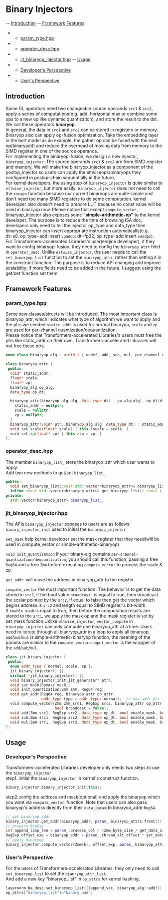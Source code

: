 # Binary Injectors

-- [Introduction](#introduction)
-- [Framework Features](#framework-features)
-  - [param\_type.hpp](#param_typehpp)
-  - [operator\_desc.hpp](#operator_deschpp)
-  - [jit\_binaryop\_injector.hpp](#jit_binaryop_injectorhpp)
-- [Usage](#usage)
-  - [Developer's Perspective](#developers-perspective)
-  - [User's Perspective](#users-perspective)

## Introduction
Some DL operators need two changeable source operands `src1` & `src2`, apply a series of computations(e.g. add, horizontal max or combine some ops to a new op like dynamic quantization), and store the result to the dst. We call these operators **binaryop**.<br />In general, the data in `src1` and `src2` can be stored in registers or memory. Binaryop also can apply op-fusion optimization. Take the embedding layer in the bert model as an example, the gather op can be fused with the next op(binaryadd) and reduce the overhead of moving data from memory to the SIMD register in one of the source operands.<br />
For implementing the binaryop-fusion, we design a new injector, `binaryop_injector`. The source operands `src1` & `src2` are from SIMD register and memory, We will make the binaryop_injector as a component of the postop_injector so users can apply the eltwiseops/binaryops they configured in postop-chain sequentially in the future.<br />
For kernel developers, the using step of `binaryop_injector` is quite similar to `eltwise_injector`, but more easily. `binaryop_injector` does not need to call the `escape` function because our current binaryops are quite simple and don't need too many SIMD registers to do some computation. kernel developer also doesn't need to prepare LUT because no const value will be used in binaryop now. Please notice that except `compute_vector`, binaryop_injector also exposes some **"simple-arithmetic-op"** to the kernel developer. The purpose is to reduce the time of browsing ISA doc, developers only need to tell the injector op_type and data_type then binaryop_injector can insert appropriate instruction automatically(e.g. dt=s8, op_type=add insert `vpaddb`; dt=fp32, op_type=add insert `vaddps`).<br />
For Transformers-accelerated Libraries's user(engine developer), if they want to config binaryop-fusion, they need to config the `binaryop_attr` filed in `operator_desc`. Unlike `eltwise_injector`, the user needs to call the `set_binaryop_list` function to set the `binaryop_attr`, rather than setting it in the construct function. The purpose is to reduce API changing and improve scalability. If more fields need to be added in the future, I suggest using the get/set function set them.
<a name="nC8IX"></a>
## Framework Features
<a name="gGo6C"></a>
### param_type.hpp
Some new classes/structs will be introduced. The most important class is binaryop_attr, which indicates what type of algorithm we want to apply and the ptrs we needed.`static_addr` is used for normal binaryop, `scale` and `zp` are used for per-channel quantization/dequantization.  
Please notice that Transformers-accelerated Libraries's users must free the ptrs like static_addr on their own, Transformers-accelerated Libraries will not free these ptrs.
```cpp
enum class binaryop_alg : uint8_t { undef, add, sub, mul, per_channel_quant, per_channel_dequant };

class binaryop_attr {
 public:
  void* static_addr;
  float* scale;
  float* zp;
  binaryop_alg op_alg;
  data_type op_dt;

  binaryop_attr(binaryop_alg alg, data_type dt) : op_alg(alg), op_dt(dt) {
    static_addr = nullptr;
    scale = nullptr;
    zp = nullptr;
  }
  binaryop_attr(void* ptr, binaryop_alg alg, data_type dt) : static_addr(ptr), op_alg(alg), op_dt(dt) {}
  void set_scale(float* scale) { this->scale = scale; }
  void set_zp(float* zp) { this->zp = zp; }
};
```
<a name="JzRdj"></a>
### operator_desc.hpp
The member `binaryop_list_` store the binaryop_attr which user wants to apply.<br />Add two new methods to get/set `binaryop_list_`.
```cpp
public:
  void set_binaryop_list(const std::vector<binaryop_attr>& binaryop_list) { this->binaryop_list_ = binaryop_list; }
  inline const std::vector<binaryop_attr>& get_binaryop_list() const { return binaryop_list_; };
private:
  std::vector<binaryop_attr> binaryop_list_;
```
<a name="aUhwk"></a>
### jit_binaryop_injector.hpp
The APIs `binaryop_injector` exposes to users are as follows:<br />`binary_injector_init` used to initial the `binaryop_injector`

`set_mask` help kernel developer set the mask register that they need(will be used in compute_vector or simple-arithmetic-binaryop)

`void init_quantization` if your binary-alg contains `per-channel-quantization/dequantization`, you should call this function, passing a free `Reg64` and a free `Zmm`  before executing `compute_vector` to process the scale & zp.

`get_addr `will move the address in binaryop_attr to the register.

`compute_vector` the most important function. The behavior is to get the data stored in `src2`, if the bool value `broadcast ` is equal to true, then broadcast the scalar pointed by the `src2`, if equal to false then get the vector which begins address is `src2` and length equal to SIMD register's bit-width.<br />If `enable_mask` is equal to true, then before the computation results are stored to the `src1`, we apply the mask op and the mask register is set by set_mask function.Unlike `eltwise_injector`, `vector_compute` in `binaryop_injector` can only compute one binaryop_attr at a time. Users need to iterate through all bianryop_attr in a loop to apply all binaryop.
`add`/`sub`/`mul` is simple-arithmetic-binaryop function, the meaning of the params are similar to the `compute_vector`.`comput_vector` is the wrapper of the `add`/`sub`/`mul`.
```cpp
class jit_binary_injector {
 public:
  enum addr_type { normal, scale, zp };
  jit_binary_injector() {}
  virtual ~jit_binary_injector() {}
  void binary_injector_init(jit_generator* ptr);
  void set_mask(Opmask mask);
  void init_quantization(Zmm zmm, Reg64 reg);
  void get_addr(Reg64 reg, binaryop_attr op_attr,
                addr_type type = addr_type::normal);  // mov addr_ptr from op_attr to reg64.
  void compute_vector(Zmm zmm_src1, RegExp src2, binaryop_attr op_attr, bool enable_mask = false,
                      bool broadcast = false);
  void add(Zmm src1, RegExp src2, data_type op_dt, bool enable_mask, bool broadcast);
  void sub(Zmm src1, RegExp src2, data_type op_dt, bool enable_mask, bool broadcast);
  void mul(Zmm src1, RegExp src2, data_type op_dt, bool enable_mask, bool broadcast);
};
```
<a name="NTo8Z"></a>
## Usage
<a name="BVBDX"></a>
### Developer's Perspective
Transformers-accelerated Libraries developer only needs two steps to use the `binaryop_injector`.<br />step1. initial the `binaryop_injector` in kernel's construct function.
```cpp
binary_injector.binary_injector_init(this);
```
step2.config the address and mask(optional) and apply the binaryop which you want via `compute_vector `function. 
Note that users can also pass binaryop's address directly from their `data_param` to binaryop_addr `Reg64`.
```cpp
// get binaryop addr
binary_injector.get_addr(binaryop_addr, param_.binaryop_attrs.front());
// prepare RegExp
int append_loop_len = param_.process_col / (zmm_byte_size / get_data_size(param_.input_dt));
RegExp offset_exp = binaryop_addr + param_.thread_elt_offset * get_data_size(param_.input_dt) + (k % append_loop_len) * zmm_byte_size;
// apply binaryop
binary_injector.compute_vector(Zmm(k), offset_exp, param_.binaryop_attrs.front(), param_.input_dt);
```
<a name="tJ6bf"></a>
### User's Perspective
For the users of Transformers-accelerated Libraries, they only need to call `set_binaryop_list` to set the `bianryop_attr_list`.<br />And add a new key "binaryop_list" in `op_attrs` for kernel hashing.
```cpp
layernorm_ba_desc.set_binaryop_list({{append_vec, binaryop_alg::add}});
op_attrs["binaryop_list"]="binary_add";
```
